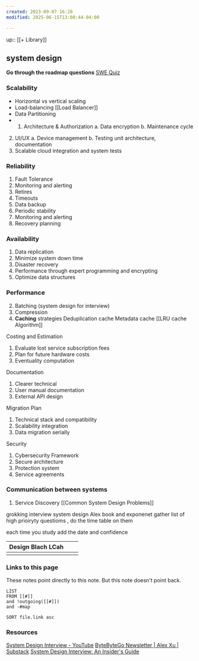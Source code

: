 ```yaml
---
created: 2023-09-07 16:28
modified: 2025-06-15T13:08:44-04:00

---
```

up:: [[+ Library]]

## system design
**Go through the roadmap questions**
[SWE Quiz](https://www.swequiz.com/)
### Scalability
- Horizontal vs vertical scaling
- Load-balancing
	 [[Load Balancer]]
- Data Partitioning
- 1. Architecture & Authorization
   a. Data encryption
   b. Maintenance cycle
2. UI/UX
   a. Device management
   b. Testing unit architecture, documentation
3. Scalable cloud integration and system tests
### Reliability
1. Fault Tolerance
2. Monitoring and alerting
3. Retires
4. Timeouts
5. Data backup
4. Periodic stability
5. Monitoring and alerting
6. Recovery planning
### Availability
1. Data replication
2. Minimize system down time
3. Disaster recovery
3. Performance through expert programming and encrypting
4. Optimize data structures
### Performance
2. Batching (system design for interview)
3. Compression
4. **Caching** strategies
	Deduplication cache
	Metadata cache
	[[LRU cache Algorithm]]


Costing and Estimation
1. Evaluate lost service subscription fees
2. Plan for future hardware costs
3. Eventuality computation

Documentation
1. Clearer technical
2. User manual documentation
3. External API design

Migration Plan
1. Technical stack and compatibility
2. Scalability integration
3. Data migration serially

Security
1. Cybersecurity Framework
2. Secure architecture
3. Protection system
4. Service agreements


### Communication between systems
1. Service Discovery
[[Common System Design Problems]]


grokking interview
system design Alex book
and exponenet
gather list of high prioiryty questioms , do the time table on them

each time you study add the date and confidence


| Design Blach LCah |     |     |
| ----------------- | --- | --- |
|                   |     |     |

### Links to this page
These notes point directly to this note. But this note doesn't point back.
```dataview
LIST
FROM [[#]]
and !outgoing([[#]])
and -#map

SORT file.link asc
```

### Resources
[System Design Interview - YouTube](https://www.youtube.com/@SystemDesignInterview)
[ByteByteGo Newsletter | Alex Xu | Substack](https://blog.bytebytego.com/)
[System Design Interview: An Insider's Guide](https://drive.google.com/drive/folders/1cxhxtyVJb4Xz2NZ2n56bQO35_RleCnpR)
